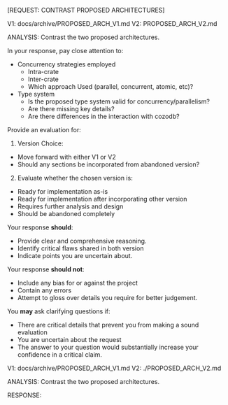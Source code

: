 [REQUEST: CONTRAST PROPOSED ARCHITECTURES] 

V1: docs/archive/PROPOSED_ARCH_V1.md
V2: PROPOSED_ARCH_V2.md

ANALYSIS: Contrast the two proposed architectures.

In your response, pay close attention to:
- Concurrency strategies employed
  - Intra-crate
  - Inter-crate
  - Which approach Used (parallel, concurrent, atomic, etc)?
- Type system
  - Is the proposed type system valid for concurrency/parallelism?
  - Are there missing key details?
  - Are there differences in the interaction with cozodb?

Provide an evaluation for:
1. Version Choice: 
  - Move forward with either V1 or V2
  - Should any sections be incorporated from abandoned version?
2. Evaluate whether the chosen version is:
  - Ready for implementation as-is
  - Ready for implementation after incorporating other version
  - Requires further analysis and design
  - Should be abandoned completely

Your response **should**:
  - Provide clear and comprehensive reasoning.
  - Identify critical flaws shared in both version
  - Indicate points you are uncertain about.

Your response **should not**:
  - Include any bias for or against the project
  - Contain any errors
  - Attempt to gloss over details you require for better judgement.

You **may** ask clarifying questions if:
  - There are critical details that prevent you from making a sound evaluation
  - You are uncertain about the request
  - The answer to your question would substantially increase your confidence in
  a critical claim.


V1: docs/archive/PROPOSED_ARCH_V1.md
V2: ./PROPOSED_ARCH_V2.md

ANALYSIS: Contrast the two proposed architectures.

RESPONSE:
